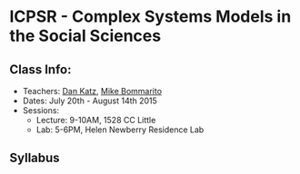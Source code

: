 # ICPSR - Complex Systems Models in the Social Sciences
## Class Info:
  * Teachers: [Dan Katz](https://www.linkedin.com/pub/daniel-katz/39/15/3b0), [Mike Bommarito](https://www.linkedin.com/in/bommarito)
  * Dates: July 20th - August 14th 2015
  * Sessions:
    * Lecture: 9-10AM, 1528 CC Little
    * Lab: 5-6PM, Helen Newberry Residence Lab

## Syllabus
